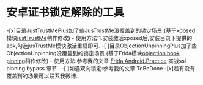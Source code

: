# 安卓证书锁定解除的工具

-[x]目录JustTrustMePlus加了些JusTrustMe没覆盖到的锁定场景.(基于xposed模块[justTrustMe](https://github.com/Fuzion24/JustTrustMe)稍作修改)
	- 使用方法:1.安装激活xposed后,安装目录下提供的apk,勾选jusTrustMe模块激活重启即可.
-[ ]目录ObjectionUnpinningPlus加了些ObjectionUnpinning没覆盖到的锁定场景.(基于Frida模块[objection hook pinning](https://github.com/sensepost/objection)稍作修改)
	- 使用方法:参考我的文章 [Frida.Android.Practice]() 实战ssl pinning bypass 章节 .
-[ ]如遇双向锁定:参考我的文章 ToBeDone
-[x]若有没有覆盖到的场景可以联系我微博.
